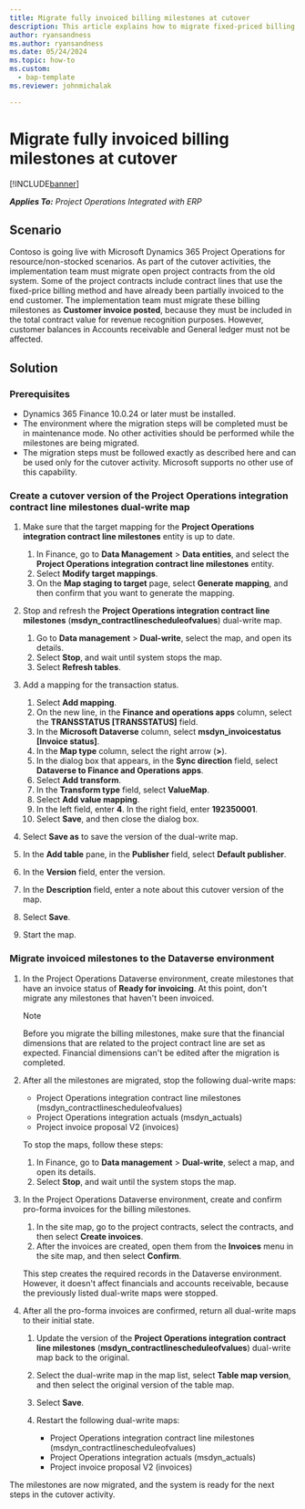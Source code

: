 ```yaml
---
title: Migrate fully invoiced billing milestones at cutover
description: This article explains how to migrate fixed-priced billing milestones that have been invoiced to the customer for open project contracts before the go-live date.
author: ryansandness
ms.author: ryansandness
ms.date: 05/24/2024
ms.topic: how-to
ms.custom: 
  - bap-template
ms.reviewer: johnmichalak

---
```


# Migrate fully invoiced billing milestones at cutover

[!INCLUDE[banner](../includes/banner.md)]

_**Applies To:** Project Operations Integrated with ERP_

## Scenario

Contoso is going live with Microsoft Dynamics 365 Project Operations for resource/non-stocked scenarios. As part of the cutover activities, the implementation team must migrate open project contracts from the old system. Some of the project contracts include contract lines that use the fixed-price billing method and have already been partially invoiced to the end customer. The implementation team must migrate these billing milestones as **Customer invoice posted**, because they must be included in the total contract value for revenue recognition purposes. However, customer balances in Accounts receivable and General ledger must not be affected.

## Solution

### Prerequisites

- Dynamics 365 Finance 10.0.24 or later must be installed.
- The environment where the migration steps will be completed must be in maintenance mode. No other activities should be performed while the milestones are being migrated.
- The migration steps must be followed exactly as described here and can be used only for the cutover activity. Microsoft supports no other use of this capability.

### Create a cutover version of the Project Operations integration contract line milestones dual-write map 

1. Make sure that the target mapping for the **Project Operations integration contract line milestones** entity is up to date. 

    1. In Finance, go to **Data Management** \> **Data entities**, and select the **Project Operations integration contract line milestones** entity. 
    2. Select **Modify target mappings**. 
    3. On the **Map staging to target** page, select **Generate mapping**, and then confirm that you want to generate the mapping.

2. Stop and refresh the **Project Operations integration contract line milestones** (**msdyn\_contractlinescheduleofvalues**) dual-write map. 

    1. Go to **Data management** \> **Dual-write**, select the map, and open its details. 
    2. Select **Stop**, and wait until system stops the map. 
    3. Select **Refresh tables**.

3. Add a mapping for the transaction status.

    1. Select **Add mapping**.
    2. On the new line, in the **Finance and operations apps** column, select the **TRANSSTATUS \[TRANSSTATUS\]** field.
    3. In the **Microsoft Dataverse** column, select **msdyn\_invoicestatus \[Invoice status\]**.
    4. In the **Map type** column, select the right arrow (**\>**).
    5. In the dialog box that appears, in the **Sync direction** field, select **Dataverse to Finance and Operations apps**.
    6. Select **Add transform**.
    7. In the **Transform type** field, select **ValueMap**.
    8. Select **Add value mapping**.
    9. In the left field, enter **4**. In the right field, enter **192350001**. 
    10. Select **Save**, and then close the dialog box.

4. Select **Save as** to save the version of the dual-write map. 
5. In the **Add table** pane, in the **Publisher** field, select **Default publisher**.
6. In the **Version** field, enter the version.
7. In the **Description** field, enter a note about this cutover version of the map. 
8. Select **Save**.
9. Start the map.

### Migrate invoiced milestones to the Dataverse environment

1. In the Project Operations Dataverse environment, create milestones that have an invoice status of **Ready for invoicing**. At this point, don't migrate any milestones that haven't been invoiced.

    > [!NOTE]
    > Before you migrate the billing milestones, make sure that the financial dimensions that are related to the project contract line are set as expected. Financial dimensions can't be edited after the migration is completed.

2. After all the milestones are migrated, stop the following dual-write maps:

    - Project Operations integration contract line milestones (msdyn\_contractlinescheduleofvalues)
    - Project Operations integration actuals (msdyn\_actuals)
    - Project invoice proposal V2 (invoices)

    To stop the maps, follow these steps:

    1. In Finance, go to **Data management** \> **Dual-write**, select a map, and open its details.
    2. Select **Stop**, and wait until the system stops the map.

3. In the Project Operations Dataverse environment, create and confirm pro-forma invoices for the billing milestones. 

    1. In the site map, go to the project contracts, select the contracts, and then select **Create invoices**.
    2. After the invoices are created, open them from the **Invoices** menu in the site map, and then select **Confirm**.

    This step creates the required records in the Dataverse environment. However, it doesn't affect financials and accounts receivable, because the previously listed dual-write maps were stopped.

4. After all the pro-forma invoices are confirmed, return all dual-write maps to their initial state.

    1. Update the version of the **Project Operations integration contract line milestones** (**msdyn\_contractlinescheduleofvalues**) dual-write map back to the original. 
    2. Select the dual-write map in the map list, select **Table map version**, and then select the original version of the table map.
    3. Select **Save**.
    4. Restart the following dual-write maps:

        - Project Operations integration contract line milestones (msdyn\_contractlinescheduleofvalues)
        - Project Operations integration actuals (msdyn\_actuals)
        - Project invoice proposal V2 (invoices)

The milestones are now migrated, and the system is ready for the next steps in the cutover activity.
